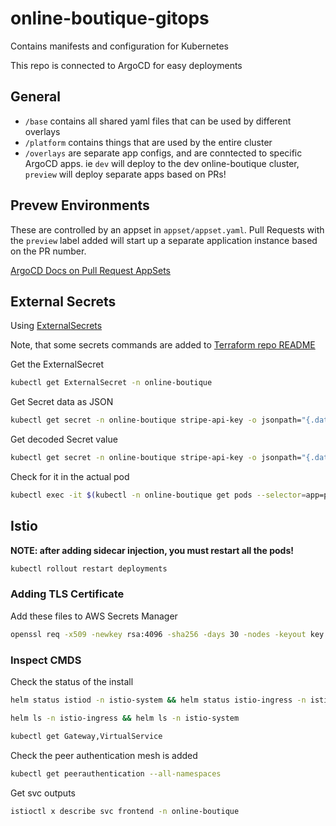 # online-boutique-gitops

Contains manifests and configuration for Kubernetes

This repo is connected to ArgoCD for easy deployments

## General

- `/base` contains all shared yaml files that can be used by different overlays
- `/platform` contains things that are used by the entire cluster
- `/overlays` are separate app configs, and are conntected to specific ArgoCD apps. ie `dev` will deploy to the dev online-boutique cluster, `preview` will deploy separate apps based on PRs!

## Prevew Environments

These are controlled by an appset in `appset/appset.yaml`. Pull Requests with the `preview` label added will start up a separate application instance based on the PR number.

[ArgoCD Docs on Pull Request AppSets](https://argo-cd.readthedocs.io/en/latest/operator-manual/applicationset/Generators-Pull-Request/#github)

## External Secrets

Using [ExternalSecrets](https://external-secrets.io/main/introduction/overview/)

Note, that some secrets commands are added to [Terraform repo README](https://github.com/tonyrud/12_iac_with_terraform)

Get the ExternalSecret

```bash
kubectl get ExternalSecret -n online-boutique
```

Get Secret data as JSON

```bash
kubectl get secret -n online-boutique stripe-api-key -o jsonpath="{.data}"
```

Get decoded Secret value

```bash
kubectl get secret -n online-boutique stripe-api-key -o jsonpath="{.data.stripe-key}" | base64 -d
```

Check for it in the actual pod

```bash
kubectl exec -it $(kubectl -n online-boutique get pods --selector=app=paymentservice -o name) -- env | grep STRIPE
```

## Istio

**NOTE: after adding sidecar injection, you must restart all the pods!**

```bash
kubectl rollout restart deployments
```

### Adding TLS Certificate

Add these files to AWS Secrets Manager

```bash
openssl req -x509 -newkey rsa:4096 -sha256 -days 30 -nodes -keyout key.pem -out cert.pem -subj "/CN=*.twnn.com"
```

### Inspect CMDS

Check the status of the install

```bash
helm status istiod -n istio-system && helm status istio-ingress -n istio-ingress
```

```bash
helm ls -n istio-ingress && helm ls -n istio-system
```

```bash
kubectl get Gateway,VirtualService
```

Check the peer authentication mesh is added

```bash
kubectl get peerauthentication --all-namespaces
```

Get svc outputs

```bash
istioctl x describe svc frontend -n online-boutique
```

